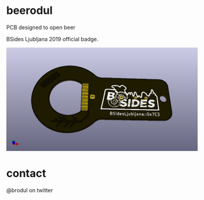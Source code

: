 # beerodul

PCB designed to open beer

BSides Ljubljana 2019 official badge.

![image](./rc.png)

# contact

@brodul on twitter